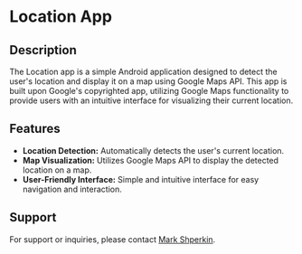 <!DOCTYPE html>
<html lang="en">
<head>
  <meta charset="UTF-8">
  <meta name="viewport" content="width=device-width, initial-scale=1.0">
</head>
<body>

  <h1>Location App</h1>

  <h2>Description</h2>
  <p>The Location app is a simple Android application designed to detect the user's location and display it on a map using Google Maps API. This app is built upon Google's copyrighted app, utilizing Google Maps functionality to provide users with an intuitive interface for visualizing their current location.</p>

  <h2>Features</h2>
  <ul>
    <li><strong>Location Detection:</strong> Automatically detects the user's current location.</li>
    <li><strong>Map Visualization:</strong> Utilizes Google Maps API to display the detected location on a map.</li>
    <li><strong>User-Friendly Interface:</strong> Simple and intuitive interface for easy navigation and interaction.</li>
  </ul>

  
  <h2>Support</h2>
  <p>For support or inquiries, please contact <a href="mailto:markshperkin1@gmail.com">Mark Shperkin</a>.</p>

</body>
</html>
